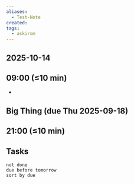 ```yaml
---
aliases:
  - Test-Note
created:
tags:
  - askirom
---
```

## 2025-10-14
## 09:00 (≤10 min)
- 

## Big Thing (due Thu 2025-09-18)



## 21:00 (≤10 min)



## Tasks
```tasks
not done
due before tomorrow
sort by due
```
